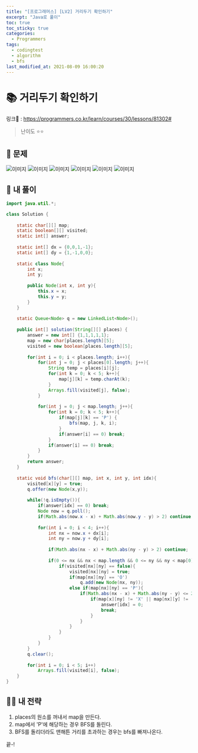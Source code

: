 ```yaml
---
title: "[프로그래머스] [LV2] 거리두기 확인하기"
excerpt: "Java로 풀이"
toc: true
toc_sticky: true
categories:
  - Programmers
tags:
  - codingtest
  - algorithm
  - bfs
last_modified_at: 2021-08-09 16:00:20
---
```


# 📚 거리두기 확인하기
  
링크📎 : <https://programmers.co.kr/learn/courses/30/lessons/81302#>  
  
>난이도 ⭐️⭐️
  
## 📖 문제    
  
![이미지](/assets/images/Programmers/Lv2/prob57/57-1.png)
![이미지](/assets/images/Programmers/Lv2/prob57/57-2.png)
![이미지](/assets/images/Programmers/Lv2/prob57/57-3.png)
![이미지](/assets/images/Programmers/Lv2/prob57/57-4.png)
![이미지](/assets/images/Programmers/Lv2/prob57/57-5.png)
![이미지](/assets/images/Programmers/Lv2/prob57/57-6.png)
  
## 📝 내 풀이  
  
```java  
import java.util.*;

class Solution {
    
    static char[][] map;
    static boolean[][] visited;
    static int[] answer;
    
    static int[] dx = {0,0,1,-1};
    static int[] dy = {1,-1,0,0};
    
    static class Node{
        int x;
        int y;
        
        public Node(int x, int y){
            this.x = x;
            this.y = y;
        }
    }
    
    static Queue<Node> q = new LinkedList<Node>();
    
    public int[] solution(String[][] places) {
        answer = new int[] {1,1,1,1,1};
        map = new char[places.length][5];
        visited = new boolean[places.length][5];
            
        for(int i = 0; i < places.length; i++){
            for(int j = 0; j < places[0].length; j++){
                String temp = places[i][j];
                for(int k = 0; k < 5; k++){
                    map[j][k] = temp.charAt(k);
                }
                Arrays.fill(visited[j], false);
            }
            
            for(int j = 0; j < map.length; j++){
                for(int k = 0; k < 5; k++){
                    if(map[j][k] == 'P') {
                        bfs(map, j, k, i);
                    }
                    if(answer[i] == 0) break;
                }
                if(answer[i] == 0) break;
            }
        }
        return answer;
    }
    
    static void bfs(char[][] map, int x, int y, int idx){
        visited[x][y] = true;
        q.offer(new Node(x,y));
        
        while(!q.isEmpty()){
            if(answer[idx] == 0) break;
            Node now = q.poll();
            if(Math.abs(now.x - x) + Math.abs(now.y - y) > 2) continue;
            
            for(int i = 0; i < 4; i++){
                int nx = now.x + dx[i];
                int ny = now.y + dy[i];
                
                if(Math.abs(nx - x) + Math.abs(ny - y) > 2) continue;
                
                if(0 <= nx && nx < map.length && 0 <= ny && ny < map[0].length){
                    if(visited[nx][ny] == false){
                        visited[nx][ny] = true;
                        if(map[nx][ny] == 'O')
                            q.add(new Node(nx, ny));
                        else if(map[nx][ny] == 'P'){
                            if(Math.abs(nx - x) + Math.abs(ny - y) <= 2){
                                if(map[x][ny] != 'X' || map[nx][y] != 'X'){
                                    answer[idx] = 0;
                                    break;   
                                }
                            }
                        }
                    }
                }
            }
        }
        q.clear();
        
        for(int i = 0; i < 5; i++)
            Arrays.fill(visited[i], false);
    }
}
``` 
  
## 👊🏻 내 전략 
  
1. places의 원소를 꺼내서 map을 만든다.
2. map에서 'P'에 해당하는 경우 BFS를 돌린다.
3. BFS를 돌리더라도 맨해튼 거리를 초과하는 경우는 bfs를 빠져나온다.
  
끝-!
